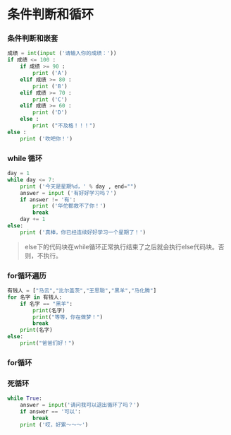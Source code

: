# 条件判断和循环
### 条件判断和嵌套
```Python
成绩 = int(input ('请输入你的成绩：'))
if 成绩 <= 100 :
    if 成绩 >= 90 :
        print ('A')
    elif 成绩 >= 80 :
        print ('B')
    elif 成绩 >= 70 :
        print ('C')
    elif 成绩 >= 60 :
        print ('D')
    else :
        print ("不及格！！！")
else :
    print ('吹吧你！')
```
### while 循环
```python
day = 1
while day <= 7:
    print ('今天是星期%d，' % day , end="")
    answer = input ('有好好学习吗？')
    if answer != '有':
        print ('华佗都救不了你！')
        break
    day += 1
else:
    print ('真棒，你已经连续好好学习一个星期了！')
```
> else下的代码块在while循环正常执行结束了之后就会执行else代码块。否则，不执行。

### for循环遍历
```python
有钱人 = ["马云","比尔盖茨","王思聪","黑羊","马化腾"]
for 名字 in 有钱人:
    if 名字 == "黑羊":
        print(名字)
        print("等等，你在做梦！")
        break
    print(名字)
else:
    print("爸爸们好！")
```

### for循环
### 死循环
```python
while True:
    answer = input('请问我可以退出循环了吗？')
    if answer == '可以':
        break
    print ('哎，好累～～～')
```
